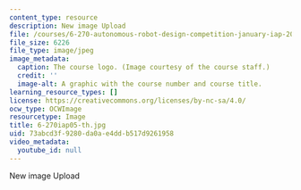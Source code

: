 ```yaml
---
content_type: resource
description: New image Upload
file: /courses/6-270-autonomous-robot-design-competition-january-iap-2005/73abcd3f9280da0ae4ddb517d9261958_6-270iap05-th.jpg
file_size: 6226
file_type: image/jpeg
image_metadata:
  caption: The course logo. (Image courtesy of the course staff.)
  credit: ''
  image-alt: A graphic with the course number and course title.
learning_resource_types: []
license: https://creativecommons.org/licenses/by-nc-sa/4.0/
ocw_type: OCWImage
resourcetype: Image
title: 6-270iap05-th.jpg
uid: 73abcd3f-9280-da0a-e4dd-b517d9261958
video_metadata:
  youtube_id: null
---
```

New image Upload